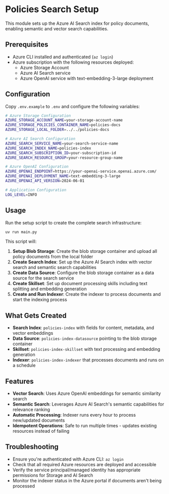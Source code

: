 # Policies Search Setup

This module sets up the Azure AI Search index for policy documents, enabling semantic and vector search capabilities.

## Prerequisites

- Azure CLI installed and authenticated (`az login`)
- Azure subscription with the following resources deployed:
  - Azure Storage Account
  - Azure AI Search service
  - Azure OpenAI service with text-embedding-3-large deployment

## Configuration

Copy `.env.example` to `.env` and configure the following variables:

```bash
# Azure Storage Configuration
AZURE_STORAGE_ACCOUNT_NAME=your-storage-account-name
AZURE_STORAGE_POLICIES_CONTAINER_NAME=policies-docs
AZURE_STORAGE_LOCAL_FOLDER=../../policies-docs

# Azure AI Search Configuration
AZURE_SEARCH_SERVICE_NAME=your-search-service-name
AZURE_SEARCH_INDEX_NAME=policies-index
AZURE_SEARCH_SUBSCRIPTION_ID=your-subscription-id
AZURE_SEARCH_RESOURCE_GROUP=your-resource-group-name

# Azure OpenAI Configuration
AZURE_OPENAI_ENDPOINT=https://your-openai-service.openai.azure.com/
AZURE_OPENAI_DEPLOYMENT_NAME=text-embedding-3-large
AZURE_OPENAI_API_VERSION=2024-06-01

# Application Configuration
LOG_LEVEL=INFO
```

## Usage

Run the setup script to create the complete search infrastructure:

```bash
uv run main.py
```

This script will:

1. **Setup Blob Storage**: Create the blob storage container and upload all policy documents from the local folder
2. **Create Search Index**: Set up the Azure AI Search index with vector search and semantic search capabilities
3. **Create Data Source**: Configure the blob storage container as a data source for the search service
4. **Create Skillset**: Set up document processing skills including text splitting and embedding generation
5. **Create and Run Indexer**: Create the indexer to process documents and start the indexing process

## What Gets Created

- **Search Index**: `policies-index` with fields for content, metadata, and vector embeddings
- **Data Source**: `policies-index-datasource` pointing to the blob storage container
- **Skillset**: `policies-index-skillset` with text processing and embedding generation
- **Indexer**: `policies-index-indexer` that processes documents and runs on a schedule

## Features

- **Vector Search**: Uses Azure OpenAI embeddings for semantic similarity search
- **Semantic Search**: Leverages Azure AI Search's semantic capabilities for relevance ranking
- **Automatic Processing**: Indexer runs every hour to process new/updated documents
- **Idempotent Operations**: Safe to run multiple times - updates existing resources instead of failing

## Troubleshooting

- Ensure you're authenticated with Azure CLI: `az login`
- Check that all required Azure resources are deployed and accessible
- Verify the service principal/managed identity has appropriate permissions for Storage and AI Search
- Monitor the indexer status in the Azure portal if documents aren't being processed